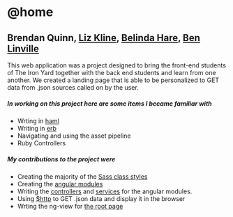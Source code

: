 @home
======
Brendan Quinn, [Liz Kline](https://github.com/lizkline91), [Belinda Hare](https://github.com/belindahare), [Ben Linville](https://github.com/bjlinville1)
----------------------------------------------------

This web application was a project designed to bring the front-end students of The Iron Yard together
with the back end students and learn from one another.  We created a landing page that is able to be personalized to GET data from .json sources called on by the user. 

##### In working on this project here are some items I became familiar with 

* Wrting in [haml](https://github.com/Mathdrquinn/Team3/tree/master/app/views/welcome)
* Writing in [erb](https://github.com/Mathdrquinn/Team3/blob/master/app/views/devise/mailer/confirmation_instructions.html.erb)
* Navigating and using the asset pipeline
* Ruby Controllers
 
##### My contributions to the project were 

* Creating the majority of the [Sass class styles](https://github.com/mathdrquinn/Team3/blob/master/app/assets/stylesheets/styles.scss)
* Creating the [angular modules](https://github.com/Mathdrquinn/Team3/blob/master/app/assets/javascripts/app.js)
* Writing the [controllers](https://github.com/Mathdrquinn/Team3/tree/master/app/assets/javascripts/controllers) and [services](https://github.com/Mathdrquinn/Team3/tree/master/app/assets/javascripts/services) for the angular modules.
* Using [$http](https://github.com/Mathdrquinn/Team3/blob/master/app/assets/javascripts/services/userHome/redditSvc.js) to GET .json data and display it in the browser
* Wrting the ng-view for [the root page](https://github.com/Mathdrquinn/Team3/blob/master/app/assets/templates/home/home.html)

